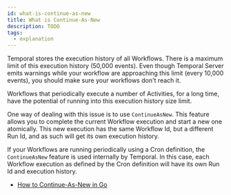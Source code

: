 ```yaml
---
id: what-is-continue-as-new
title: What is Continue-As-New
description: TODO
tags:
  - explanation
---
```


Temporal stores the execution history of all Workflows.
There is a maximum limit of this execution history (50,000 events).
Even though Temporal Server emits warnings while your workflow are approaching this limit (every 10,000 events), you should make sure
your workflows don't reach it.

Workflows that periodically execute a number of Activities, for a long time, have the potential
of running into this execution history size limit.

One way of dealing with this issue is to use `ContinueAsNew`. This feature allows you
to complete the current Workflow execution and start a new one atomically.
This new execution has the same Workflow Id, but a different Run Id, and as such will
get its own execution history.

If your Workflows are running periodically using a Cron definition, the `ContinueAsNew`
feature is used internally by Temporal.
In this case, each Workflow execution as defined by the Cron definition will have its own Run Id and execution history.

- [How to Continue-As-New in Go](/docs/go/how-to-continue-as-new-in-go)
